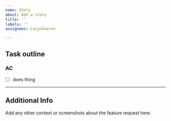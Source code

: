 ```yaml
---
name: Story
about: Add a story
title: ''
labels: ''
assignees: Lucyskowron

---
```


## Task outline

### AC
 - [ ] does thing

---

## Additional Info

Add any other context or screenshots about the feature request here.
